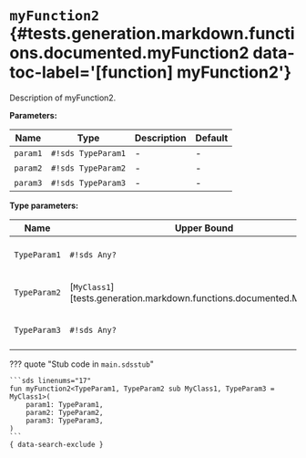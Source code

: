 [//]: # (DO NOT EDIT THIS FILE DIRECTLY. Instead, edit the corresponding stub file and execute `npm run docs:api`.)

# <code class="doc-symbol doc-symbol-function"></code> `myFunction2` {#tests.generation.markdown.functions.documented.myFunction2 data-toc-label='[function] myFunction2'}

Description of myFunction2.

**Parameters:**

| Name | Type | Description | Default |
|------|------|-------------|---------|
| `param1` | `#!sds TypeParam1` | - | - |
| `param2` | `#!sds TypeParam2` | - | - |
| `param3` | `#!sds TypeParam3` | - | - |

**Type parameters:**

| Name | Upper Bound | Description | Default |
|------|-------------|-------------|---------|
| `TypeParam1` | `#!sds Any?` | Description of TypeParam1. | - |
| `TypeParam2` | [`MyClass1`][tests.generation.markdown.functions.documented.MyClass1] | Description of TypeParam2. | - |
| `TypeParam3` | `#!sds Any?` | Description of TypeParam3. | [`MyClass1`][tests.generation.markdown.functions.documented.MyClass1] |

??? quote "Stub code in `main.sdsstub`"

    ```sds linenums="17"
    fun myFunction2<TypeParam1, TypeParam2 sub MyClass1, TypeParam3 = MyClass1>(
        param1: TypeParam1,
        param2: TypeParam2,
        param3: TypeParam3,
    )
    ```
    { data-search-exclude }
